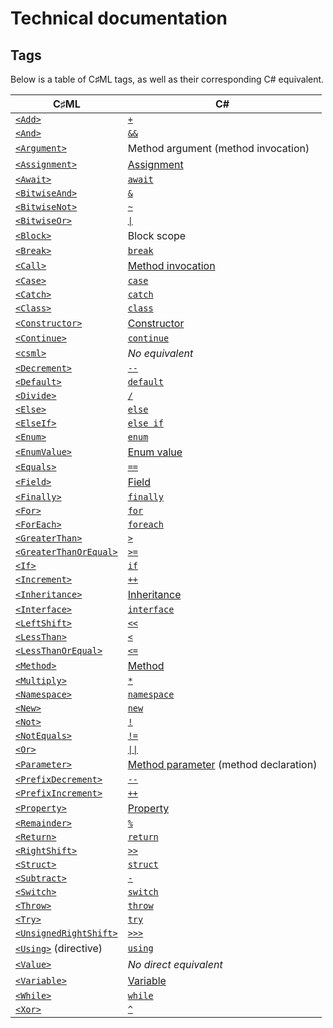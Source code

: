 # Technical documentation

## Tags

Below is a table of C♯ML tags, as well as their corresponding C# equivalent.

| C♯ML | C# |
|---|---|
| [`<Add>`](./tags/add.md) | [`+`](https://learn.microsoft.com/en-us/dotnet/csharp/language-reference/operators/arithmetic-operators#addition-operator-) |
| [`<And>`](./tags/and.md) | [`&&`](https://learn.microsoft.com/en-us/dotnet/csharp/language-reference/operators/boolean-logical-operators#conditional-logical-and-operator-) |
| [`<Argument>`](./tags/argument.md) | Method argument (method invocation) |
| [`<Assignment>`](./tags/assignment.md) | [Assignment](https://learn.microsoft.com/en-us/dotnet/csharp/language-reference/operators/assignment-operator) |
| [`<Await>`](./tags/await.md) | [`await`](https://learn.microsoft.com/en-us/dotnet/csharp/language-reference/operators/await) |
| [`<BitwiseAnd>`](./tags/bitwise-and.md) | [`&`](https://learn.microsoft.com/en-us/dotnet/csharp/language-reference/operators/bitwise-and-shift-operators#logical-and-operator-) |
| [`<BitwiseNot>`](./tags/bitwise-not.md) | [`~`](https://learn.microsoft.com/en-us/dotnet/csharp/language-reference/operators/bitwise-and-shift-operators#bitwise-complement-operator-) |
| [`<BitwiseOr>`](./tags/bitwise-or.md) | [`\|`](https://learn.microsoft.com/en-us/dotnet/csharp/language-reference/operators/bitwise-and-shift-operators#logical-or-operator-) |
| [`<Block>`](./tags/block.md) | Block scope |
| [`<Break>`](./tags/break.md) | [`break`](https://learn.microsoft.com/en-us/dotnet/csharp/language-reference/statements/jump-statements#the-break-statement) |
| [`<Call>`](./tags/call.md) | [Method invocation](https://learn.microsoft.com/en-us/dotnet/csharp/methods#method-invocation) |
| [`<Case>`](./tags/case.md) | [`case`](https://learn.microsoft.com/en-us/dotnet/csharp/language-reference/statements/selection-statements#the-switch-statement) |
| [`<Catch>`](./tags/catch.md) | [`catch`](https://learn.microsoft.com/en-us/dotnet/csharp/language-reference/statements/exception-handling-statements#the-try-catch-statement) |
| [`<Class>`](./tags/class.md) | [`class`](https://learn.microsoft.com/en-us/dotnet/csharp/fundamentals/types/classes) |
| [`<Constructor>`](./tags/constructor.md) | [Constructor](https://learn.microsoft.com/en-us/dotnet/csharp/programming-guide/classes-and-structs/constructors) |
| [`<Continue>`](./tags/continue.md) | [`continue`](https://learn.microsoft.com/en-us/dotnet/csharp/language-reference/statements/jump-statements#the-continue-statement) |
| [`<csml>`](./tags/csml.md) | *No equivalent* |
| [`<Decrement>`](./tags/decrement.md) | [`--`](https://learn.microsoft.com/en-us/dotnet/csharp/language-reference/operators/arithmetic-operators#decrement-operator---) |
| [`<Default>`](./tags/default.md) | [`default`](https://learn.microsoft.com/en-us/dotnet/csharp/language-reference/statements/selection-statements#the-switch-statement) |
| [`<Divide>`](./tags/divide.md) | [`/`](https://learn.microsoft.com/en-us/dotnet/csharp/language-reference/operators/arithmetic-operators#division-operator-) |
| [`<Else>`](./tags/else.md) | [`else`](https://learn.microsoft.com/en-us/dotnet/csharp/language-reference/statements/selection-statements#the-if-statement) |
| [`<ElseIf>`](./tags/else-if.md) | [`else if`](https://learn.microsoft.com/en-us/dotnet/csharp/language-reference/statements/selection-statements#the-if-statement) |
| [`<Enum>`](./tags/enum.md) | [`enum`](https://learn.microsoft.com/en-us/dotnet/csharp/language-reference/builtin-types/enum) |
| [`<EnumValue>`](./tags/enum-value.md) | [Enum value](https://learn.microsoft.com/en-us/dotnet/csharp/language-reference/builtin-types/enum) |
| [`<Equals>`](./tags/equals.md) | [`==`](https://learn.microsoft.com/en-us/dotnet/csharp/language-reference/operators/equality-operators#equality-operator-) |
| [`<Field>`](./tags/field.md) | [Field](https://learn.microsoft.com/en-us/dotnet/csharp/programming-guide/classes-and-structs/fields) |
| [`<Finally>`](./tags/finally.md) | [`finally`](https://learn.microsoft.com/en-us/dotnet/csharp/language-reference/statements/exception-handling-statements#the-try-finally-statement) |
| [`<For>`](./tags/for.md) | [`for`](https://learn.microsoft.com/en-us/dotnet/csharp/language-reference/statements/iteration-statements#the-for-statement) |
| [`<ForEach>`](./tags/for-each.md) | [`foreach`](https://learn.microsoft.com/en-us/dotnet/csharp/language-reference/statements/iteration-statements#the-foreach-statement) |
| [`<GreaterThan>`](./tags/greater-than.md) | [`>`](https://learn.microsoft.com/en-us/dotnet/csharp/language-reference/operators/comparison-operators#greater-than-operator-) |
| [`<GreaterThanOrEqual>`](./tags/greater-than-or-equal.md) | [`>=`](https://learn.microsoft.com/en-us/dotnet/csharp/language-reference/operators/comparison-operators#greater-than-or-equal-operator-) |
| [`<If>`](./tags/if.md) | [`if`](https://learn.microsoft.com/en-us/dotnet/csharp/language-reference/statements/selection-statements#the-if-statement) |
| [`<Increment>`](./tags/increment.md) | [`++`](https://learn.microsoft.com/en-us/dotnet/csharp/language-reference/operators/arithmetic-operators#increment-operator-) |
| [`<Inheritance>`](./tags/inheritance.md) | [Inheritance](https://learn.microsoft.com/en-us/dotnet/csharp/fundamentals/object-oriented/inheritance) |
| [`<Interface>`](./tags/interface.md) | [`interface`](https://learn.microsoft.com/en-us/dotnet/csharp/language-reference/keywords/interface) |
| [`<LeftShift>`](./tags/left-shift.md) | [`<<`](https://learn.microsoft.com/en-us/dotnet/csharp/language-reference/operators/bitwise-and-shift-operators#left-shift-operator-) |
| [`<LessThan>`](./tags/less-than.md) | [`<`](https://learn.microsoft.com/en-us/dotnet/csharp/language-reference/operators/comparison-operators#less-than-operator-) |
| [`<LessThanOrEqual>`](./tags/less-than-or-equal.md) | [`<=`](https://learn.microsoft.com/en-us/dotnet/csharp/language-reference/operators/comparison-operators#less-than-or-equal-operator-) |
| [`<Method>`](./tags/method.md) | [Method](https://learn.microsoft.com/en-us/dotnet/csharp/programming-guide/classes-and-structs/methods) |
| [`<Multiply>`](./tags/multiply.md) | [`*`](https://learn.microsoft.com/en-us/dotnet/csharp/language-reference/operators/arithmetic-operators#multiplication-operator-) |
| [`<Namespace>`](./tags/namespace.md) | [`namespace`](https://learn.microsoft.com/en-us/dotnet/csharp/fundamentals/types/namespaces) |
| [`<New>`](./tags/new.md) | [`new`](https://learn.microsoft.com/en-us/dotnet/csharp/language-reference/operators/new-operator) |
| [`<Not>`](./tags/not.md) | [`!`](https://learn.microsoft.com/en-us/dotnet/csharp/language-reference/operators/boolean-logical-operators#logical-negation-operator-) |
| [`<NotEquals>`](./tags/not-equals.md) | [`!=`](https://learn.microsoft.com/en-us/dotnet/csharp/language-reference/operators/equality-operators#inequality-operator-) |
| [`<Or>`](./tags/or.md) | [`\|\|`](https://learn.microsoft.com/en-us/dotnet/csharp/language-reference/operators/boolean-logical-operators#conditional-logical-or-operator-) |
| [`<Parameter>`](./tags/parameter.md) | [Method parameter](https://learn.microsoft.com/en-us/dotnet/csharp/language-reference/keywords/method-parameters) (method declaration) |
| [`<PrefixDecrement>`](./tags/prefix-decrement.md) | [`--`](https://learn.microsoft.com/en-us/dotnet/csharp/language-reference/operators/arithmetic-operators#decrement-operator---) |
| [`<PrefixIncrement>`](./tags/prefix-increment.md) | [`++`](https://learn.microsoft.com/en-us/dotnet/csharp/language-reference/operators/arithmetic-operators#increment-operator-) |
| [`<Property>`](./tags/property.md) | [Property](https://learn.microsoft.com/en-us/dotnet/csharp/programming-guide/classes-and-structs/properties) |
| [`<Remainder>`](./tags/remainder.md) | [`%`](https://learn.microsoft.com/en-us/dotnet/csharp/language-reference/operators/arithmetic-operators#remainder-operator-) |
| [`<Return>`](./tags/return.md) | [`return`](https://learn.microsoft.com/en-us/dotnet/csharp/language-reference/statements/jump-statements#the-return-statement) |
| [`<RightShift>`](./tags/right-shift.md) | [`>>`](https://learn.microsoft.com/en-us/dotnet/csharp/language-reference/operators/bitwise-and-shift-operators#right-shift-operator-) |
| [`<Struct>`](./tags/struct.md) | [`struct`](https://learn.microsoft.com/en-us/dotnet/csharp/language-reference/builtin-types/struct) |
| [`<Subtract>`](./tags/subtract.md) | [`-`](https://learn.microsoft.com/en-us/dotnet/csharp/language-reference/operators/arithmetic-operators#subtraction-operator--) |
| [`<Switch>`](./tags/switch.md) | [`switch`](https://learn.microsoft.com/en-us/dotnet/csharp/language-reference/statements/selection-statements#the-switch-statement) |
| [`<Throw>`](./tags/throw.md) | [`throw`](https://learn.microsoft.com/en-us/dotnet/csharp/language-reference/statements/exception-handling-statements#the-throw-statement) |
| [`<Try>`](./tags/try.md) | [`try`](https://learn.microsoft.com/en-us/dotnet/csharp/language-reference/statements/exception-handling-statements#the-try-statement) |
| [`<UnsignedRightShift>`](./tags/unsigned-right-shift.md) | [`>>>`](https://learn.microsoft.com/en-us/dotnet/csharp/language-reference/operators/bitwise-and-shift-operators#unsigned-right-shift-operator-) |
| [`<Using>`](./tags/using-directive.md) (directive) | [`using`](https://learn.microsoft.com/en-us/dotnet/csharp/language-reference/keywords/using-directive) |
| [`<Value>`](./tags/value.md) | *No direct equivalent* |
| [`<Variable>`](./tags/variable.md) | [Variable](https://learn.microsoft.com/en-us/dotnet/csharp/language-reference/language-specification/variables) |
| [`<While>`](./tags/while.md) | [`while`](https://learn.microsoft.com/en-us/dotnet/csharp/language-reference/statements/iteration-statements#the-while-statement) |
| [`<Xor>`](./tags/xor.md) | [`^`](https://learn.microsoft.com/en-us/dotnet/csharp/language-reference/operators/bitwise-and-shift-operators#logical-exclusive-or-operator-) |

